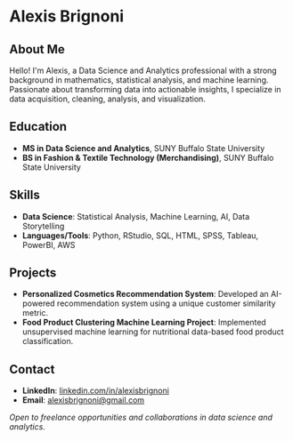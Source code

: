 # Alexis Brignoni

## About Me
Hello! I'm Alexis, a Data Science and Analytics professional with a strong background in mathematics, statistical analysis, and machine learning. Passionate about transforming data into actionable insights, I specialize in data acquisition, cleaning, analysis, and visualization.

## Education
- **MS in Data Science and Analytics**, SUNY Buffalo State University
- **BS in Fashion & Textile Technology (Merchandising)**, SUNY Buffalo State University

## Skills
- **Data Science**: Statistical Analysis, Machine Learning, AI, Data Storytelling
- **Languages/Tools**: Python, RStudio, SQL, HTML, SPSS, Tableau, PowerBI, AWS

## Projects
- **Personalized Cosmetics Recommendation System**: Developed an AI-powered recommendation system using a unique customer similarity metric.
- **Food Product Clustering Machine Learning Project**: Implemented unsupervised machine learning for nutritional data-based food product classification.

## Contact
- **LinkedIn**: [linkedin.com/in/alexisbrignoni](https://linkedin.com/in/alexisbrignoni)
- **Email**: [alexisbrignoni@gmail.com](mailto:alexisbrignoni@gmail.com)

*Open to freelance opportunities and collaborations in data science and analytics.*


<!---
AlexisBrignoni/AlexisBrignoni is a ✨ special ✨ repository because its `README.md` (this file) appears on your GitHub profile.
You can click the Preview link to take a look at your changes.
--->
